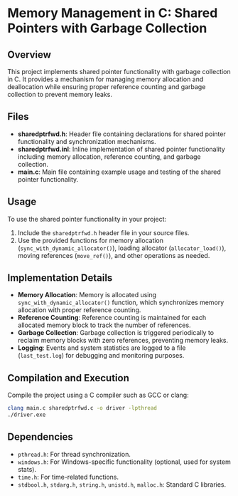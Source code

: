 # Memory Management in C: Shared Pointers with Garbage Collection## OverviewThis project implements shared pointer functionality with garbage collection in C. It provides a mechanism for managing memory allocation and deallocation while ensuring proper reference counting and garbage collection to prevent memory leaks.## Files- **sharedptrfwd.h**: Header file containing declarations for shared pointer functionality and synchronization mechanisms.- **sharedptrfwd.inl**: Inline implementation of shared pointer functionality including memory allocation, reference counting, and garbage collection.- **main.c**: Main file containing example usage and testing of the shared pointer functionality.## UsageTo use the shared pointer functionality in your project:1. Include the `sharedptrfwd.h` header file in your source files.2. Use the provided functions for memory allocation (`sync_with_dynamic_allocator()`), loading allocator (`allocator_load()`), moving references (`move_ref()`), and other operations as needed.## Implementation Details- **Memory Allocation**: Memory is allocated using `sync_with_dynamic_allocator()` function, which synchronizes memory allocation with proper reference counting.- **Reference Counting**: Reference counting is maintained for each allocated memory block to track the number of references.- **Garbage Collection**: Garbage collection is triggered periodically to reclaim memory blocks with zero references, preventing memory leaks.- **Logging**: Events and system statistics are logged to a file (`last_test.log`) for debugging and monitoring purposes.## Compilation and ExecutionCompile the project using a C compiler such as GCC or clang:```bashclang main.c sharedptrfwd.c -o driver -lpthread./driver.exe```## Dependencies- `pthread.h`: For thread synchronization.- `windows.h`: For Windows-specific functionality (optional, used for system stats).- `time.h`: For time-related functions.- `stdbool.h`, `stdarg.h`, `string.h`, `unistd.h`, `malloc.h`: Standard C libraries.